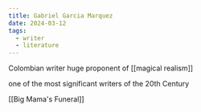 ```yaml
---
title: Gabriel Garcia Marquez
date: 2024-03-12
tags:
  - writer
  - literature
---
```

Colombian writer
huge proponent of [[magical realism]]

one of the most significant writers of the 20th Century 

[[Big Mama's Funeral]]


